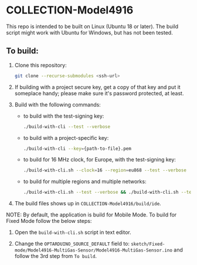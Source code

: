 # COLLECTION-Model4916

This repo is intended to be built on Linux (Ubuntu 18 or later). The build script might work with Ubuntu for Windows, but has not been tested.

## To build:

1. Clone this repository:

    ```bash
    git clone --recurse-submodules <ssh-url>
    ```

2. If building with a project secure key, get a copy of that key and put it someplace handy; please make sure it's password protected, at least.

3. Build with the following commands:

    - to build with the test-signing key:

      ```bash
      ./build-with-cli --test --verbose
      ```

    - to build with a project-specific key:

      ```bash
      ./build-with-cli --key={path-to-file}.pem
      ```

    - to build for 16 MHz clock, for Europe, with the test-signing key:

      ```bash
      ./build-with-cli.sh --clock=16 --region=eu868 --test --verbose
      ```

    - to build for multiple regions and multiple networks:

      ```bash
      ./build-with-cli.sh --test --verbose && ./build-with-cli.sh --test --verbose --region=au915 --network=ttn && ./build-with-cli.sh --test --verbose --region=eu868 --network=ttn
      ```

4. The build files shows up in `COLLECTION-Model4916/build/ide`.

NOTE: By default, the application is build for Mobile Mode. To build for Fixed Mode follow the below steps:

1. Open the `build-with-cli.sh` script in text editor.

2. Change the `OPTARDUINO_SOURCE_DEFAULT` field to: `sketch/Fixed-mode/Model4916-MultiGas-Sensor/Model4916-MultiGas-Sensor.ino` and follow the 3rd step from `To build`.
